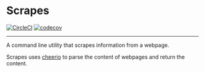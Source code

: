 # Scrapes

[![CircleCI](https://circleci.com/gh/ShaunBulbrook/scrapes.svg?style=svg)](https://circleci.com/gh/ShaunBulbrook/scrapes) [![codecov](https://codecov.io/gh/ShaunBulbrook/scrapes/branch/master/graph/badge.svg)](https://codecov.io/gh/ShaunBulbrook/scrapes)

---

A command line utility that scrapes information from a webpage.

Scrapes uses [cheerio](https://www.npmjs.com/package/cheerio) to parse the content of webpages and return the content.
